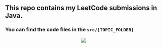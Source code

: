 ## This repo contains my LeetCode submissions in Java.

### You can find the code files in the `src/[TOPIC_FOLDER]`

<p align = "center">
  <a href="https://leetcode.com/radheshyambsoni" target="_blank"><img src="https://leetcard.jacoblin.cool/radheshyambsoni?theme=dark&font=Klee%20One&ext=heatmap"/></a> 
</p>